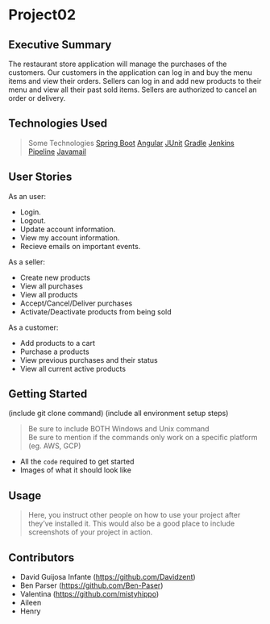 # Project02

## Executive Summary

The restaurant store application will manage the purchases of the customers. Our customers in the application can log in and buy the menu items and view their orders. Sellers can log in and add new products to their menu and view all their past sold items. Sellers are authorized to cancel an order or delivery. 

## Technologies Used

>Some Technologies
> [Spring Boot](https://spring.io/projects/spring-boot)
> [Angular](https://angular.io/)
> [JUnit](https://junit.org/junit4/)
> [Gradle](https://gradle.org/)
> [Jenkins Pipeline](https://www.jenkins.io)
> [Javamail](https://javaee.github.io/javamail/)


## User Stories

As an user:

-   Login.
-   Logout.
-   Update account information.
-   View my account information.
-   Recieve emails on important events.

As a seller:

-   Create new products
-   View all purchases
-   View all products
-   Accept/Cancel/Deliver purchases
-   Activate/Deactivate products from being sold

As a customer:

-   Add products to a cart
-   Purchase a products
-   View previous purchases and their status
-   View all current active products


## Getting Started
   
(include git clone command)
(include all environment setup steps)

> Be sure to include BOTH Windows and Unix command  
> Be sure to mention if the commands only work on a specific platform (eg. AWS, GCP)

- All the `code` required to get started
- Images of what it should look like

## Usage

> Here, you instruct other people on how to use your project after they’ve installed it. This would also be a good place to include screenshots of your project in action.


## Contributors

- David Guijosa Infante (https://github.com/Davidzent)
- Ben Parser (https://github.com/Ben-Paser)
- Valentina (https://github.com/mistyhippo)
- Aileen
- Henry


